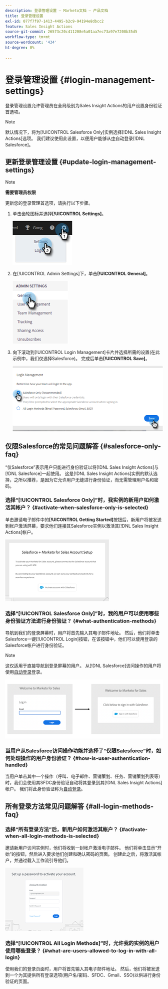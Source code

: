 ```yaml
---
description: 登录管理设置 — Marketo文档 — 产品文档
title: 登录管理设置
exl-id: 077f7f97-1413-4495-b2c9-94194e8dbcc2
feature: Sales Insight Actions
source-git-commit: 26573c20c411208e5a01aa7ec73a97e7208b35d5
workflow-type: tm+mt
source-wordcount: '434'
ht-degree: 0%

---
```


# 登录管理设置 {#login-management-settings}

登录管理设置允许管理员在全局级别为Sales Insight Actions的用户设置身份验证首选项。

>[!NOTE]
>
>默认情况下，将为[!UICONTROL Salesforce Only]实例选择[!DNL Sales Insight Actions]选项。 我们建议使用此设置，以便用户能够从[中](/help/marketo/product-docs/marketo-sales-insight/actions/admin/auto-login-from-salesforce.md)自动登录[!DNL Salesforce]。

## 更新登录管理设置 {#update-login-management-settings}

>[!NOTE]
>
>**需要管理员权限**

更新您的登录管理首选项，请执行以下步骤。

1. 单击齿轮图标并选择&#x200B;**[!UICONTROL Settings]**。

   ![](assets/login-management-settings-1.png)

1. 在[!UICONTROL Admin Settings]下，单击&#x200B;**[!UICONTROL General]**。

   ![](assets/login-management-settings-2.png)

1. 向下滚动到[!UICONTROL Login Management]卡片并选择所需的设置(在此示例中，我们仅选择Salesforce)。 完成后单击&#x200B;**[!UICONTROL Save]**。

   ![](assets/login-management-settings-3.png)

## 仅限Salesforce的常见问题解答 {#salesforce-only-faq}

“仅Salesforce”表示用户只能进行身份验证以将[!DNL Sales Insight Actions]与[!DNL Salesforce]一起使用。 这是[!DNL Sales Insight Actions]实例的默认选择，之所以推荐，是因为它允许用户无缝进行身份验证，而无需管理用户名和密码。

### 选择“[!UICONTROL Salesforce Only]”时，我实例的新用户如何激活其帐户？ {#activate-when-salesforce-only-is-selected}

单击邀请电子邮件中的&#x200B;**[!UICONTROL Getting Started]**&#x200B;按钮后，新用户将被发送到帐户激活屏幕，要求他们连接其Salesforce实例以激活其[!DNL Sales Insight Actions]帐户。

![](assets/login-management-settings-4.png)

### 选择“[!UICONTROL Salesforce Only]”时，我的用户可以使用哪些身份验证方法进行身份验证？ {#what-authentication-methods}

导航到我们的登录屏幕时，用户将首先输入其电子邮件地址。 然后，他们将单击Salesforce一键[!UICONTROL Login]按钮，在该按钮中，他们可以使用登录的Salesforce帐户进行身份验证。

>[!NOTE]
>
>这仅适用于直接导航到登录屏幕的用户。 从[!DNL Salesforce]访问操作的用户将使用[自动登录](/help/marketo/product-docs/marketo-sales-insight/actions/admin/auto-login-from-salesforce.md)登录。

![](assets/login-management-settings-5.png)

### 当用户从Salesforce访问操作功能并选择了“仅限Salesforce”时，如何处理操作的用户身份验证？ {#how-is-user-authentication-handled}

当用户单击其中一个操作（呼叫、电子邮件、营销策划、任务、营销策划列表等）时，我们会使用其SFDC身份验证自动将其登录到其[!DNL Sales Insight Actions]帐户。 我们将此身份验证称为[自动登录](/help/marketo/product-docs/marketo-sales-insight/actions/admin/auto-login-from-salesforce.md)。

## 所有登录方法常见问题解答 {#all-login-methods-faq}

### 选择“所有登录方法”后，新用户如何激活其帐户？ {#activate-when-all-login-methods-is-selected}

邀请新用户访问实例时，他们将收到一封帐户激活电子邮件。 他们将单击显示“开始”的按钮，然后进入要求他们创建和确认密码的页面。 创建此之后，将激活其帐户，并通过载入工作流引导他们。

![](assets/login-management-settings-6.png)

### 选择“[!UICONTROL All Login Methods]”时，允许我的实例的用户使用哪些登录？ {#what-are-users-allowed-to-log-in-with-all-login}

使用我们的登录页面时，用户将首先输入其电子邮件地址。 然后，他们将被发送到一个为其提供所有登录选项(用户名/密码、SFDC、Gmail、SSO)以供进行身份验证的页面。
